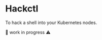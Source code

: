 # Hackctl

To hack a shell into your Kubernetes nodes.

:construction_worker: work in progress :warning:
